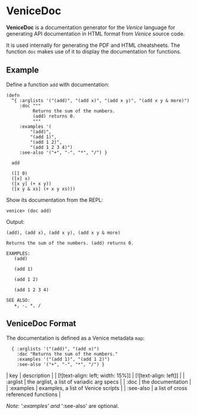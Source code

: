 # VeniceDoc

**VeniceDoc** is a documentation generator for the *Venice* language for 
generating API documentation in HTML format from *Venice* source code.

It is used internally for generating the PDF and HTML cheatsheets. The 
function `doc` makes use of it to display the documentation for functions.
 

## Example

Define a function `add` with documentation:

```venice
(defn
  ^{ :arglists '("(add)", "(add x)", "(add x y)", "(add x y & more)")
     :doc """
          Returns the sum of the numbers.
          (add) returns 0.
          """
     :examples '(
         "(add)",
         "(add 1)",
         "(add 1 2)",
         "(add 1 2 3 4)")
     :see-also '("+", "-", "*", "/") }

  add

  ([] 0)
  ([x] x)
  ([x y] (+ x y))
  ([x y & xs] (+ x y xs)))
```

Show its documentation from the REPL:
 
```text
venice> (doc add)
```

Output:

```text
(add), (add x), (add x y), (add x y & more)

Returns the sum of the numbers. (add) returns 0.

EXAMPLES:
   (add)

   (add 1)

   (add 1 2)

   (add 1 2 3 4)

SEE ALSO:
   +, -, *, /
```

## VeniceDoc Format

The documentation is defined as a Venice metadata `map`:

```venice
  { :arglists '("(add)", "(add x)")
    :doc "Returns the sum of the numbers."
    :examples '("(add 1)", "(add 1 2)")
    :see-also '("+", "-", "*", "/") }
```

| key       | description                                   |
| [![text-align: left; width: 15%]] | [![text-align: left]] |
| :arglist  | the arglist, a list of variadic arg specs     |
| :doc      | the documentation                             |
| :examples | examples, a list of Venice scripts            |
| :see-also | a list of cross referenced functions          |

*Note: ':examples' and* ':see-also' are optional.

